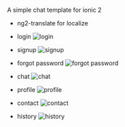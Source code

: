 A simple chat template for ionic 2
* ng2-translate for localize
* login 
![login](https://github.com/vuhung3990/ChatTemplate/raw/master/img_captures/Screenshot_2016-11-06-01-08-07-283_com.ionicframework.mysimplechat939847.png)
* signup
![signup](https://github.com/vuhung3990/ChatTemplate/raw/master/img_captures/Screenshot_2016-11-06-01-08-13-728_com.ionicframework.mysimplechat939847.png)
* forgot password
![forgot password](https://github.com/vuhung3990/ChatTemplate/raw/master/img_captures/Screenshot_2016-11-06-01-08-20-285_com.ionicframework.mysimplechat939847.png)

* chat
![chat](https://github.com/vuhung3990/ChatTemplate/raw/master/img_captures/Screenshot_2016-11-06-02-08-28-896_com.template.mysimplechat939847.png)
* profile
![profile](https://github.com/vuhung3990/ChatTemplate/raw/master/img_captures/Screenshot_2016-11-06-01-07-15-563_com.ionicframework.mysimplechat939847.png)
* contact
![contact](https://github.com/vuhung3990/ChatTemplate/raw/master/img_captures/Screenshot_2016-11-06-01-07-34-723_com.ionicframework.mysimplechat939847.png)
* history
![history](https://github.com/vuhung3990/ChatTemplate/raw/master/img_captures/Screenshot_2016-11-06-01-07-41-506_com.ionicframework.mysimplechat939847.png)